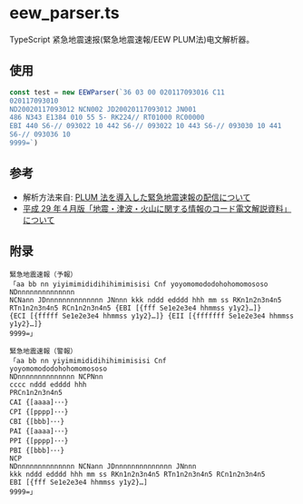 # eew_parser.ts
TypeScript 紧急地震速报(緊急地震速報/EEW PLUM法)电文解析器。

## 使用
```typescript
const test = new EEWParser(`36 03 00 020117093016 C11
020117093010
ND20020117093012 NCN002 JD20020117093012 JN001
486 N343 E1384 010 55 5- RK224// RT01000 RC00000
EBI 440 S6-// 093022 10 442 S6-// 093022 10 443 S6-// 093030 10 441
S6-// 093036 10
9999=`)
```

## 参考
* 解析方法来自: [PLUM 法を導入した緊急地震速報の配信について](http://www.data.jma.go.jp/add/suishin/jyouhou/pdf/476.pdf)
* [平成 29 年４月版「地震・津波・火山に関する情報のコード電文解説資料」について](http://www.data.jma.go.jp/add/suishin/jyouhou/pdf/462.pdf)


## 附录

```
緊急地震速報（予報）
「aa bb nn yiyimimididihihimimisisi Cnf yoyomomododohohomomososo NDnnnnnnnnnnnnnn
NCNann JDnnnnnnnnnnnnnn JNnnn kkk nddd edddd hhh mm ss RKn1n2n3n4n5
RTn1n2n3n4n5 RCn1n2n3n4n5 {EBI [{fff Se1e2e3e4 hhmmss y1y2}…]}
{ECI [{fffff Se1e2e3e4 hhmmss y1y2}…]} {EII [{fffffff Se1e2e3e4 hhmmss y1y2}…]}
9999=」
```
```
緊急地震速報（警報）
「aa bb nn yiyimimididihihimimisisi Cnf
yoyomomododohohomomososo
NDnnnnnnnnnnnnnn NCPNnn
cccc nddd edddd hhh
PRCn1n2n3n4n5
CAI {[aaaa]･･･}
CPI {[pppp]･･･}
CBI {[bbb]･･･}
PAI {[aaaa]･･･}
PPI {[pppp]･･･}
PBI {[bbb]･･･}
NCP
NDnnnnnnnnnnnnnn NCNann JDnnnnnnnnnnnnnn JNnnn
kkk nddd edddd hhh mm ss RKn1n2n3n4n5 RTn1n2n3n4n5 RCn1n2n3n4n5
EBI [{fff Se1e2e3e4 hhmmss y1y2}…]
9999=」
```